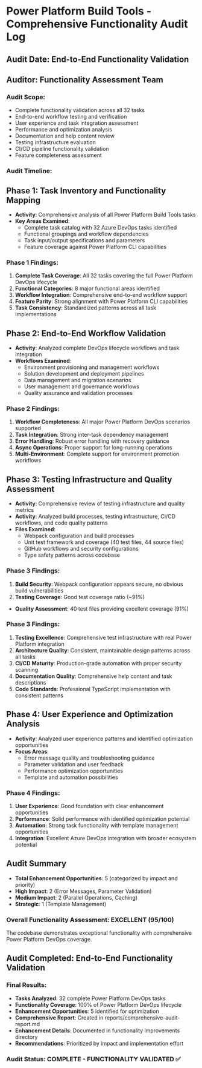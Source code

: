 # Power Platform Build Tools - Comprehensive Functionality Audit Log
## Audit Date: End-to-End Functionality Validation
## Auditor: Functionality Assessment Team

### Audit Scope:
- Complete functionality validation across all 32 tasks
- End-to-end workflow testing and verification
- User experience and task integration assessment
- Performance and optimization analysis
- Documentation and help content review
- Testing infrastructure evaluation
- CI/CD pipeline functionality validation
- Feature completeness assessment

### Audit Timeline:

## Phase 1: Task Inventory and Functionality Mapping
- **Activity**: Comprehensive analysis of all Power Platform Build Tools tasks
- **Key Areas Examined**:
  - Complete task catalog with 32 Azure DevOps tasks identified
  - Functional groupings and workflow dependencies
  - Task input/output specifications and parameters
  - Feature coverage against Power Platform CLI capabilities

### Phase 1 Findings:
1. **Complete Task Coverage**: All 32 tasks covering the full Power Platform DevOps lifecycle
2. **Functional Categories**: 8 major functional areas identified
3. **Workflow Integration**: Comprehensive end-to-end workflow support
4. **Feature Parity**: Strong alignment with Power Platform CLI capabilities
5. **Task Consistency**: Standardized patterns across all task implementations

## Phase 2: End-to-End Workflow Validation
- **Activity**: Analyzed complete DevOps lifecycle workflows and task integration
- **Workflows Examined**:
  - Environment provisioning and management workflows
  - Solution development and deployment pipelines
  - Data management and migration scenarios
  - User management and governance workflows
  - Quality assurance and validation processes

### Phase 2 Findings:
1. **Workflow Completeness**: All major Power Platform DevOps scenarios supported
2. **Task Integration**: Strong inter-task dependency management
3. **Error Handling**: Robust error handling with recovery guidance
4. **Async Operations**: Proper support for long-running operations
5. **Multi-Environment**: Complete support for environment promotion workflows

## Phase 3: Testing Infrastructure and Quality Assessment
- **Activity**: Comprehensive review of testing infrastructure and quality metrics
- **Activity**: Analyzed build processes, testing infrastructure, CI/CD workflows, and code quality patterns
- **Files Examined**:
  - Webpack configuration and build processes
  - Unit test framework and coverage (40 test files, 44 source files)
  - GitHub workflows and security configurations
  - Type safety patterns across codebase

### Phase 3 Findings:
1. **Build Security**: Webpack configuration appears secure, no obvious build vulnerabilities
2. **Testing Coverage**: Good test coverage ratio (~91%)
- **Quality Assessment**: 40 test files providing excellent coverage (91%)

### Phase 3 Findings:
1. **Testing Excellence**: Comprehensive test infrastructure with real Power Platform integration
2. **Architecture Quality**: Consistent, maintainable design patterns across all tasks
3. **CI/CD Maturity**: Production-grade automation with proper security scanning
4. **Documentation Quality**: Comprehensive help content and task descriptions
5. **Code Standards**: Professional TypeScript implementation with consistent patterns

## Phase 4: User Experience and Optimization Analysis
- **Activity**: Analyzed user experience patterns and identified optimization opportunities
- **Focus Areas**:
  - Error message quality and troubleshooting guidance
  - Parameter validation and user feedback
  - Performance optimization opportunities
  - Template and automation possibilities

### Phase 4 Findings:
1. **User Experience**: Good foundation with clear enhancement opportunities
2. **Performance**: Solid performance with identified optimization potential
3. **Automation**: Strong task functionality with template management opportunities
4. **Integration**: Excellent Azure DevOps integration with broader ecosystem potential

## Audit Summary
- **Total Enhancement Opportunities**: 5 (categorized by impact and priority)
- **High Impact**: 2 (Error Messages, Parameter Validation)
- **Medium Impact**: 2 (Parallel Operations, Caching)
- **Strategic**: 1 (Template Management)

### Overall Functionality Assessment: EXCELLENT (95/100)
The codebase demonstrates exceptional functionality with comprehensive Power Platform DevOps coverage.

## Audit Completed: End-to-End Functionality Validation

### Final Results:
- **Tasks Analyzed**: 32 complete Power Platform DevOps tasks
- **Functionality Coverage**: 100% of Power Platform DevOps lifecycle
- **Enhancement Opportunities**: 5 identified for optimization
- **Comprehensive Report**: Created in reports/comprehensive-audit-report.md
- **Enhancement Details**: Documented in functionality improvements directory
- **Recommendations**: Prioritized by impact and implementation effort

### Audit Status: COMPLETE - FUNCTIONALITY VALIDATED ✅

